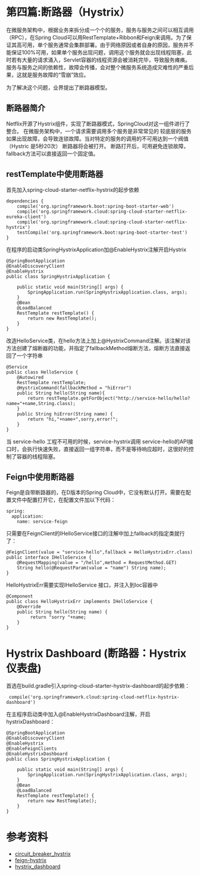 # 第四篇:断路器（Hystrix）

在微服务架构中，根据业务来拆分成一个个的服务，服务与服务之间可以相互调用（RPC），在Spring Cloud可以用RestTemplate+Ribbon和Feign来调用。为了保证其高可用，单个服务通常会集群部署。由于网络原因或者自身的原因，服务并不能保证100%可用，如果单个服务出现问题，调用这个服务就会出现线程阻塞，此时若有大量的请求涌入，Servlet容器的线程资源会被消耗完毕，导致服务瘫痪。服务与服务之间的依赖性，故障会传播，会对整个微服务系统造成灾难性的严重后果，这就是服务故障的“雪崩”效应。

为了解决这个问题，业界提出了断路器模型。

## 断路器简介
Netflix开源了Hystrix组件，实现了断路器模式，SpringCloud对这一组件进行了整合。 在微服务架构中，一个请求需要调用多个服务是非常常见的
较底层的服务如果出现故障，会导致连锁故障。当对特定的服务的调用的不可用达到一个阀值（Hystric 是5秒20次） 断路器将会被打开。
断路打开后，可用避免连锁故障，fallback方法可以直接返回一个固定值。

## restTemplate中使用断路器

首先加入spring-cloud-starter-netflix-hystrix的起步依赖

````
dependencies {
    compile('org.springframework.boot:spring-boot-starter-web')
    compile('org.springframework.cloud:spring-cloud-starter-netflix-eureka-client')
    compile('org.springframework.cloud:spring-cloud-starter-netflix-hystrix')
    testCompile('org.springframework.boot:spring-boot-starter-test')
}
````

在程序的启动类SpringHystrixApplication加@EnableHystrix注解开启Hystrix
````
@SpringBootApplication
@EnableDiscoveryClient
@EnableHystrix
public class SpringHystrixApplication {

    public static void main(String[] args) {
        SpringApplication.run(SpringHystrixApplication.class, args);
    }
    @Bean
    @LoadBalanced
    RestTemplate restTemplate() {
        return new RestTemplate();
    }
}
````

改造HelloService类，在hello方法上加上@HystrixCommand注解。该注解对该方法创建了熔断器的功能，并指定了fallbackMethod熔断方法，熔断方法直接返回了一个字符串
````
@Service
public class HelloService {
    @Autowired
    RestTemplate restTemplate;
    @HystrixCommand(fallbackMethod = "hiError")
    public String hello(String name){
        return restTemplate.getForObject("http://service-hello/hello?name="+name,String.class);
    }
    public String hiError(String name) {
        return "hi,"+name+",sorry,error!";
    }
}
````

当 service-hello 工程不可用的时候，service-hystrix调用 service-hello的API接口时，会执行快速失败，直接返回一组字符串，而不是等待响应超时，这很好的控制了容器的线程阻塞。

## Feign中使用断路器

Feign是自带断路器的，在D版本的Spring Cloud中，它没有默认打开。需要在配置文件中配置打开它，在配置文件加以下代码：
````
spring:
  application:
    name: service-feign
````
只需要在FeignClient的IHelloService接口的注解中加上fallback的指定类就行了：
````
@FeignClient(value = "service-hello",fallback = HelloHystrixErr.class)
public interface IHelloService {
    @RequestMapping(value = "/hello",method = RequestMethod.GET)
    String hello(@RequestParam(value = "name") String name);
}
````
HelloHystrixErr需要实现IHelloService 接口，并注入到Ioc容器中
````
@Component
public class HelloHystrixErr implements IHelloService {
    @Override
    public String hello(String name) {
         return "sorry "+name;
    }
}
````
# Hystrix Dashboard (断路器：Hystrix 仪表盘)
首选在build.gradle引入spring-cloud-starter-hystrix-dashboard的起步依赖：
````
 compile('org.springframework.cloud:spring-cloud-netflix-hystrix-dashboard')
 ````
在主程序启动类中加入@EnableHystrixDashboard注解，开启hystrixDashboard：
````
@SpringBootApplication
@EnableDiscoveryClient
@EnableHystrix
@EnableFeignClients
@EnableHystrixDashboard
public class SpringHystrixApplication {

    public static void main(String[] args) {
        SpringApplication.run(SpringHystrixApplication.class, args);
    }
    @Bean
    @LoadBalanced
    RestTemplate restTemplate() {
        return new RestTemplate();
    }
}
 ````

# 参考资料
* [circuit_breaker_hystrix](http://projects.spring.io/spring-cloud/spring-cloud.html#_circuit_breaker_hystrix_clients)
* [feign-hystrix](http://projects.spring.io/spring-cloud/spring-cloud.html#spring-cloud-feign-hystrix)
* [hystrix_dashboard](http://projects.spring.io/spring-cloud/spring-cloud.html#_circuit_breaker_hystrix_dashboard)


